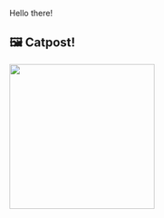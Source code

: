 Hello there!



## 🖼️ Catpost!

<sub>
    <img src="https://cdn2.thecatapi.com/images/dd7.jpg" height="256">
</sub>

